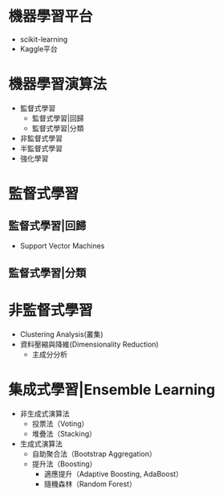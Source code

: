 # 機器學習平台
- scikit-learning
- Kaggle平台
# 機器學習演算法
- 監督式學習
  - 監督式學習|回歸
  - 監督式學習|分類 
- 非監督式學習
- 半監督式學習
- 強化學習
# 監督式學習
## 監督式學習|回歸
- Support Vector Machines
## 監督式學習|分類 
# 非監督式學習
- Clustering Analysis(叢集)
- 資料壓縮與降維(Dimensionality Reduction)
  - 主成分分析
# 集成式學習|Ensemble Learning
- 非生成式演算法
  - 投票法（Voting）
  - 堆疊法（Stacking）
- 生成式演算法
  - 自助聚合法（Bootstrap Aggregation）
  - 提升法（Boosting）
    - 適應提升（Adaptive Boosting, AdaBoost）
    - 隨機森林（Random Forest）
